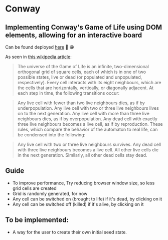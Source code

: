 # Conway
## Implementing Conway's Game of Life using DOM elements, allowing for an interactive board 

Can be found deployed [here](https://tochi-conway.netlify.app/) 🫡 😁

As seen in [this wikipedia article](https://en.wikipedia.org/wiki/Conway%27s_Game_of_Life):

> The universe of the Game of Life is an infinite, two-dimensional orthogonal grid of square cells, each of which is in one of two possible states, live or dead (or populated and unpopulated, respectively). Every cell interacts with its eight neighbours, which are the cells that are horizontally, vertically, or diagonally adjacent. At each step in time, the following transitions occur:

> Any live cell with fewer than two live neighbours dies, as if by underpopulation.
> Any live cell with two or three live neighbours lives on to the next generation.
> Any live cell with more than three live neighbours dies, as if by overpopulation.
> Any dead cell with exactly three live neighbours becomes a live cell, as if by reproduction.
> These rules, which compare the behavior of the automaton to real life, can be condensed into the following:

> Any live cell with two or three live neighbours survives.
> Any dead cell with three live neighbours becomes a live cell.
> All other live cells die in the next generation. Similarly, all other dead cells stay dead.

## Guide
- To improve performance, Try reducing browser window size, so less grid cells are created
- Grid is randomly generated, for now
- Any cell can be switched on (brought to life) if it's dead, by clicking on it
- Any cell can be switched off (killed) if it's alive, by clicking on it

## To be implemented:
- A way for the user to create their own initial seed state.
